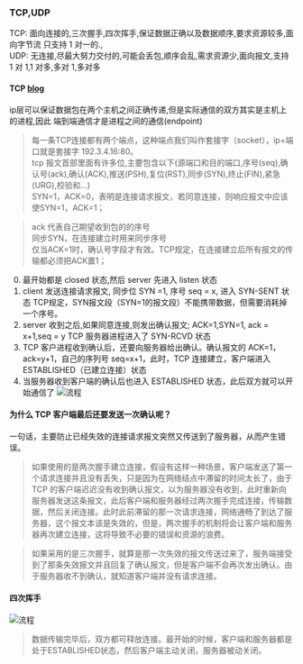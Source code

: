 
### TCP,UDP

TCP: 面向连接的,三次握手,四次挥手,保证数据正确以及数据顺序,要求资源较多,面向字节流 只支持 1 对一的.,  
UDP: 无连接,尽最大努力交付的,可能会丢包,顺序会乱,需求资源少,面向报文,支持 1 对 1,1 对多,多对 1,多对多

#### TCP [blog](https://blog.csdn.net/qzcsu/article/details/72861891)
ip层可以保证数据包在两个主机之间正确传递,但是实际通信的双方其实是主机上的进程,因此 端到端通信才是进程之间的通信(endpoint)  
> 每一条TCP连接都有两个端点，这种端点我们叫作套接字（socket），ip+端口就是套接字 192.3.4.16:80。  
> tcp 报文首部里面有许多位,主要包含以下(源端口和目的端口,序号(seq),确认号(ack),确认(ACK),推送(PSH),复位(RST),同步(SYN),终止(FIN),紧急(URG),校验和...)  
> SYN=1，ACK=0，表明是连接请求报文，若同意连接，则响应报文中应该使SYN=1，ACK=1；




> ack 代表自己期望收到包的的序号  
> 同步SYN，在连接建立时用来同步序号  
> 仅当ACK=1时，确认号字段才有效。TCP规定，在连接建立后所有报文的传输都必须把ACK置1；  

0. 最开始都是 closed 状态,然后 server 先进入 listen 状态
1. client 发送连接请求报文, 同步位 SYN =1, 序号 seq = x, 进入 SYN-SENT 状态 TCP规定，SYN报文段（SYN=1的报文段）不能携带数据，但需要消耗掉一个序号。
2. server 收到之后,如果同意连接,则发出确认报文; ACK=1,SYN=1, ack = x+1,seq = y TCP 服务器进程进入了 SYN-RCVD 状态
3. TCP 客户进程收到确认后，还要向服务器给出确认。确认报文的 ACK=1，ack=y+1，自己的序列号 seq=x+1，此时，TCP 连接建立，客户端进入 ESTABLISHED（已建立连接）状态
4. 当服务器收到客户端的确认后也进入 ESTABLISHED 状态，此后双方就可以开始通信了
   ![流程](https://imgconvert.csdnimg.cn/aHR0cDovL2ltZy5ibG9nLmNzZG4ubmV0LzIwMTcwNjA1MTEwNDA1NjY2?x-oss-process=image/format,png)

#### 为什么 TCP 客户端最后还要发送一次确认呢？

一句话，主要防止已经失效的连接请求报文突然又传送到了服务器，从而产生错误。

> 如果使用的是两次握手建立连接，假设有这样一种场景，客户端发送了第一个请求连接并且没有丢失，只是因为在网络结点中滞留的时间太长了，由于 TCP 的客户端迟迟没有收到确认报文，以为服务器没有收到，此时重新向服务器发送这条报文，此后客户端和服务器经过两次握手完成连接，传输数据，然后关闭连接。此时此前滞留的那一次请求连接，网络通畅了到达了服务器，这个报文本该是失效的，但是，两次握手的机制将会让客户端和服务器再次建立连接，这将导致不必要的错误和资源的浪费。

> 如果采用的是三次握手，就算是那一次失效的报文传送过来了，服务端接受到了那条失效报文并且回复了确认报文，但是客户端不会再次发出确认。由于服务器收不到确认，就知道客户端并没有请求连接。

#### 四次挥手

![流程](https://imgconvert.csdnimg.cn/aHR0cDovL2ltZy5ibG9nLmNzZG4ubmV0LzIwMTcwNjA2MDg0ODUxMjcy?x-oss-process=image/format,png)

> 数据传输完毕后，双方都可释放连接。最开始的时候，客户端和服务器都是处于ESTABLISHED状态，然后客户端主动关闭，服务器被动关闭。


